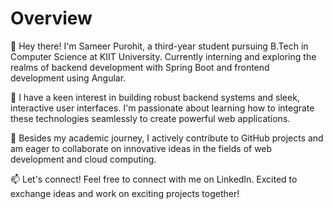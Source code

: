 # Overview
👋 Hey there! I'm Sameer Purohit, a third-year student pursuing B.Tech in Computer Science at KIIT University. Currently interning and exploring the realms of backend development with Spring Boot and frontend development using Angular.

🌱 I have a keen interest in building robust backend systems and sleek, interactive user interfaces. I'm passionate about learning how to integrate these technologies seamlessly to create powerful web applications.

🔭 Besides my academic journey, I actively contribute to GitHub projects and am eager to collaborate on innovative ideas in the fields of web development and cloud computing.

📫 Let's connect! Feel free to connect with me on LinkedIn. Excited to exchange ideas and work on exciting projects together!
